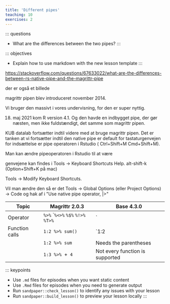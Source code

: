 ```yaml
---
title: 'Different pipes'
teaching: 10
exercises: 2
---
```


::: questions
-   What are the differences between the two pipes?
:::

::: objectives
-   Explain how to use markdown with the new lesson template
:::

<https://stackoverflow.com/questions/67633022/what-are-the-differences-between-rs-native-pipe-and-the-magrittr-pipe>

der er også et billede

magrittr pipen blev introduceret november 2014.

Vi bruger den massivt i vores undervisning, for den er super nyttig.

18. maj 2021 kom R version 4.1. Og den havde en indbygget pipe, der gør næsten, men ikke fuldstændigt, det samme som magrittr pipen.

KUB datalab fortsætter indtil videre med at bruge magrittr pipen. Det er tanken at vi fortsætter indtil den native pipe er default for tastaturgenvejen for indsættelse er pipe operatoren i Rstudio ( Ctrl+Shift+M Cmd+Shift+M).

Man kan ændre pipeoperatoren i Rstudio til at være

genvejene kan findes i Tools → Keyboard Shortcuts Help. alt-shift-k (Option+Shift+K på mac)

Tools → Modify Keyboard Shortcuts.

Vil man ændre den så er det Tools → Global Options (eller Project Options) → Code og hak af i "Use native pipe operator, \|\>"

| Topic          | Magrittr 2.0.3                     | Base 4.3.0 |
|----------------|------------------------------------|------------|
| Operator       | `%>%` \``%<>%` `%$%` `%!>%` `%T>%` | `|>`       |
| Function calls | `1:2 %>% sum()`                           |  `1:2 |> sum()`          |
|                |       `1:2 %>% sum`                              | Needs the parentheses           |
||`1:3 %>% `+` 4`| Not every function is supported|


::: keypoints
-   Use `.md` files for episodes when you want static content
-   Use `.Rmd` files for episodes when you need to generate output
-   Run `sandpaper::check_lesson()` to identify any issues with your lesson
-   Run `sandpaper::build_lesson()` to preview your lesson locally
:::
